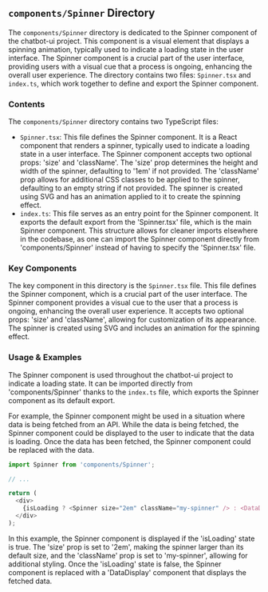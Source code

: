 
## `components/Spinner` Directory

The `components/Spinner` directory is dedicated to the Spinner component of the chatbot-ui project. This component is a visual element that displays a spinning animation, typically used to indicate a loading state in the user interface. The Spinner component is a crucial part of the user interface, providing users with a visual cue that a process is ongoing, enhancing the overall user experience. The directory contains two files: `Spinner.tsx` and `index.ts`, which work together to define and export the Spinner component.

### Contents

The `components/Spinner` directory contains two TypeScript files:

- `Spinner.tsx`: This file defines the Spinner component. It is a React component that renders a spinner, typically used to indicate a loading state in a user interface. The Spinner component accepts two optional props: 'size' and 'className'. The 'size' prop determines the height and width of the spinner, defaulting to '1em' if not provided. The 'className' prop allows for additional CSS classes to be applied to the spinner, defaulting to an empty string if not provided. The spinner is created using SVG and has an animation applied to it to create the spinning effect.
- `index.ts`: This file serves as an entry point for the Spinner component. It exports the default export from the 'Spinner.tsx' file, which is the main Spinner component. This structure allows for cleaner imports elsewhere in the codebase, as one can import the Spinner component directly from 'components/Spinner' instead of having to specify the 'Spinner.tsx' file.

### Key Components

The key component in this directory is the `Spinner.tsx` file. This file defines the Spinner component, which is a crucial part of the user interface. The Spinner component provides a visual cue to the user that a process is ongoing, enhancing the overall user experience. It accepts two optional props: 'size' and 'className', allowing for customization of its appearance. The spinner is created using SVG and includes an animation for the spinning effect.

### Usage & Examples

The Spinner component is used throughout the chatbot-ui project to indicate a loading state. It can be imported directly from 'components/Spinner' thanks to the `index.ts` file, which exports the Spinner component as its default export.

For example, the Spinner component might be used in a situation where data is being fetched from an API. While the data is being fetched, the Spinner component could be displayed to the user to indicate that the data is loading. Once the data has been fetched, the Spinner component could be replaced with the data.

```typescript
import Spinner from 'components/Spinner';

// ...

return (
  <div>
    {isLoading ? <Spinner size="2em" className="my-spinner" /> : <DataDisplay data={data} />}
  </div>
);
```

In this example, the Spinner component is displayed if the 'isLoading' state is true. The 'size' prop is set to '2em', making the spinner larger than its default size, and the 'className' prop is set to 'my-spinner', allowing for additional styling. Once the 'isLoading' state is false, the Spinner component is replaced with a 'DataDisplay' component that displays the fetched data.
